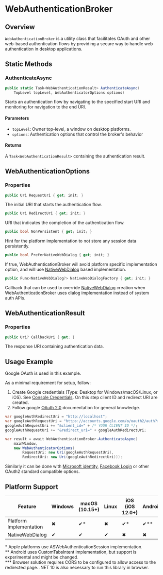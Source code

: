 ﻿# WebAuthenticationBroker

## Overview

`WebAuthenticationBroker` is a utility class that facilitates OAuth and other web-based authentication flows by providing a secure way to handle web authentication in desktop applications.

## Static Methods

### AuthenticateAsync

```csharp
public static Task<WebAuthenticationResult> AuthenticateAsync(
    TopLevel topLevel, WebAuthenticatorOptions options)
```

Starts an authentication flow by navigating to the specified start URI and monitoring for navigation to the end URI.

#### Parameters

- `topLevel`: Owner top-level, a window on desktop platforms.
- `options`: Authentication options that control the broker's behavior

#### Returns

A `Task<WebAuthenticationResult>` containing the authentication result.

## WebAuthenticationOptions

### Properties

```csharp
public Uri RequestUri { get; init; }
```

The initial URI that starts the authentication flow.

```csharp
public Uri RedirectUri { get; init; }
```

URI that indicates the completion of the authentication flow.

```csharp
public bool NonPersistent { get; init; }
```

Hint for the platform implementation to not store any session data persistently.

```csharp
public bool PreferNativeWebDialog { get; init; }
```

If true, WebAuthenticationBroker will avoid platform specific implementation option, and will use [NativeWebDialog](nativewebdialog.md) based implementation.

```csharp
public Func<NativeWebDialog?> NativeWebDialogFactory { get; init; }
```

Callback that can be used to override [NativeWebDialog](nativewebdialog.md) creation when WebAuthenticationBroker uses dialog implementation instead of system auth APIs.

## WebAuthenticationResult

### Properties

```csharp
public Uri? CallbackUri { get; }
```

The response URI containing authentication data.

## Usage Example

Google OAuth is used in this example.

As a minimal requirement for setup, follow:

1. Create Google credentials (Type: Desktop for Windows/macOS/Linux, or iOS). See [Console Credentials](https://console.cloud.google.com/apis/credentials). On this step client ID and redirect URI are created.
2. Follow google [OAuth 2.0](https://developers.google.com/identity/protocols/oauth2/web-server#httprest) documentation for general knowledge.

```csharp
var googleAuthRedirectUri = "http://localhost";
var googleAuthRequestUri = "https://accounts.google.com/o/oauth2/auth?response_type=code&access_type=offline&scope=openid";
googleAuthRequestUri += "&client_id=" + /* YOUR CLIENT ID */;
googleAuthRequestUri += "&redirect_uri=" + googleAuthRedirectUri;

var result = await WebAuthenticationBroker.AuthenticateAsync(
    mainWindow,
    new WebAuthenticatorOptions(
        RequestUri: new Uri(googleAuthRequestUri),
        RedirectUri: new Uri(googleAuthRedirectUri)));
```

Similarly it can be done with [Microsoft identity](https://learn.microsoft.com/en-us/entra/identity-platform/v2-oauth2-auth-code-flow), [Facebook Login](https://developers.facebook.com/docs/facebook-login/) or other OAuth2 standard compatible options.

## Platform Support

| Feature                     | Windows | macOS (10.15+) | Linux | iOS (iOS 12.0+) | Android  | Browser  |
|-----------------------------|---------|-------|-------|-----|-----------|-----------|
| Platform Implementation  | ✖       | ✔*     | ✖     | ✔*   | ✔**         | ✔***         |
| NativeWebDialog         | ✔       | ✔     | ✔     | ✖   | ✖         | ✖         |

\* Apple platforms use ASWebAuthenticationSession implementation.  
\** Android uses CustomTabsIntent implementation, but support is experimental and might be changed.  
\*** Browser solution requires CORS to be configured to allow access to the redirected page. .NET 10 is also necessary to run this library in browser.
